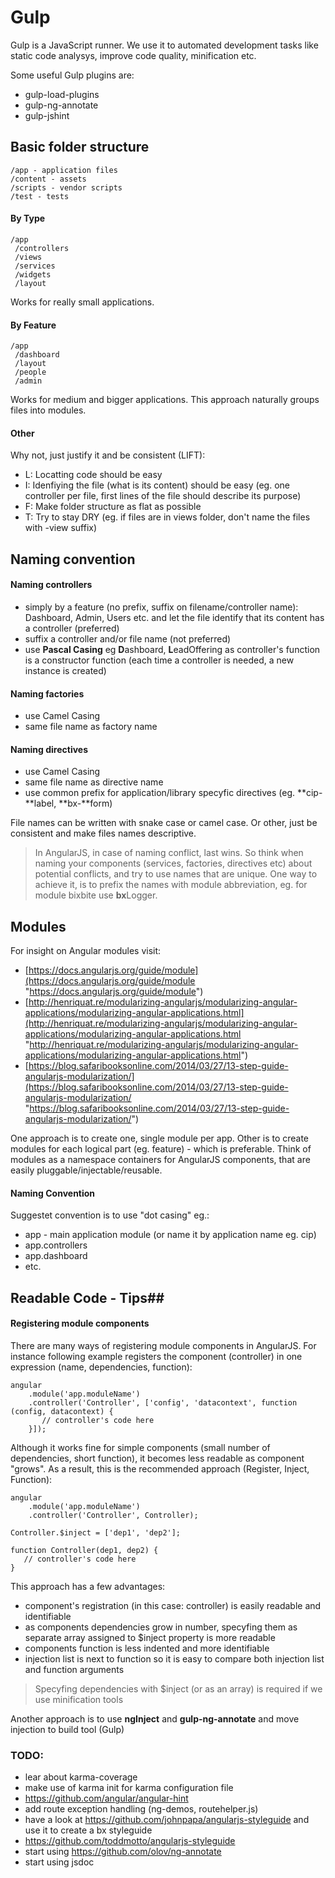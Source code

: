 # Gulp #

Gulp is a JavaScript runner. We use it to automated development tasks like static code analysys, improve code quality, minification etc.

Some useful Gulp plugins are:

- gulp-load-plugins
- gulp-ng-annotate
- gulp-jshint

## Basic folder structure ##

    /app - application files
    /content - assets
    /scripts - vendor scripts
    /test - tests

#### By Type ####

    /app
     /controllers
     /views
     /services
     /widgets
     /layout

Works for really small applications.

#### By Feature ####

    /app
     /dashboard
     /layout
     /people
     /admin

Works for medium and bigger applications. This approach naturally groups files into modules.

#### Other ####

Why not, just justify it and be consistent (LIFT):

- L: Locatting code should be easy
- I: Idenfiying the file (what is its content) should be easy (eg. one controller per file, first lines of the file should describe its purpose)
- F: Make folder structure as flat as possible
- T: Try to stay DRY (eg. if files are in views folder, don't name the files with -view suffix)

## Naming convention ##

#### Naming controllers ####
- simply by a feature (no prefix, suffix on filename/controller name): Dashboard, Admin, Users etc. and let the file identify that its content has a controller (preferred)
-  suffix a controller and/or file name (not preferred)
-  use **Pascal Casing** eg **D**ashboard, **L**eadOffering as controller's function is a constructor function (each time a controller is needed, a new instance is created)

#### Naming factories ####
- use Camel Casing
- same file name as factory name

#### Naming directives ####
- use Camel Casing
- same file name as directive name
- use common prefix for application/library specyfic directives (eg. **cip-**label, **bx-**form)

File names can be written with snake case or camel case. Or other, just be consistent and make files names descriptive.

> In AngularJS, in case of naming conflict, last wins. So think when naming your components (services, factories, directives etc) about potential conflicts, and try to use names that are unique. One way to achieve it, is to prefix the names with module abbreviation, eg. for module bixbite use **bx**Logger.
> 
## Modules ##

For insight on Angular modules visit:

- [https://docs.angularjs.org/guide/module](https://docs.angularjs.org/guide/module "https://docs.angularjs.org/guide/module")
- [http://henriquat.re/modularizing-angularjs/modularizing-angular-applications/modularizing-angular-applications.html](http://henriquat.re/modularizing-angularjs/modularizing-angular-applications/modularizing-angular-applications.html "http://henriquat.re/modularizing-angularjs/modularizing-angular-applications/modularizing-angular-applications.html")
- [https://blog.safaribooksonline.com/2014/03/27/13-step-guide-angularjs-modularization/](https://blog.safaribooksonline.com/2014/03/27/13-step-guide-angularjs-modularization/ "https://blog.safaribooksonline.com/2014/03/27/13-step-guide-angularjs-modularization/")


One approach is to create one, single module per app. Other is to create modules for each logical part (eg. feature) - which is preferable. Think of modules as a namespace containers for AngularJS components, that are easily pluggable/injectable/reusable.

#### Naming Convention ####

Suggestet convention is to use "dot casing" eg.:

- app - main application module (or name it by application name eg. cip)
- app.controllers
- app.dashboard
- etc.

## Readable Code - Tips##

#### Registering module components ####

There are many ways of registering module components in AngularJS. For instance following example registers the component (controller) in one expression (name, dependencies, function):

    angular
        .module('app.moduleName')
        .controller('Controller', ['config', 'datacontext', function (config, datacontext) { 
           // controller's code here
        }]);

Although it works fine for simple components (small number of dependencies, short function), it becomes less readable as component "grows". As a result, this is the recommended approach (Register, Inject, Function):

    angular
        .module('app.moduleName')
        .controller('Controller', Controller);

    Controller.$inject = ['dep1', 'dep2'];

    function Controller(dep1, dep2) { 
       // controller's code here
    }

This approach has a few advantages:

- component's registration (in this case: controller) is easily readable and identifiable
- as components dependencies grow in number, specyfing them as separate array assigned to $inject property is more readable
- components function is less indented and more identifiable
- injection list is next to function so it is easy to compare both injection list and function arguments

> Specyfing dependencies with $inject (or as an array) is required if we use minification tools

Another approach is to use **ngInject** and **gulp-ng-annotate** and move injection to build tool (Gulp)
 
### TODO: ###

- lear about karma-coverage
- make use of karma init for karma configuration file
- https://github.com/angular/angular-hint
- add route exception handling (ng-demos, routehelper.js)
- have a look at https://github.com/johnpapa/angularjs-styleguide and use it to create a bx styleguide
- https://github.com/toddmotto/angularjs-styleguide
- start using https://github.com/olov/ng-annotate
- start using jsdoc
